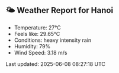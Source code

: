 <!-- WEATHER-START -->
## 🌤 Weather Report for Hanoi

- Temperature: 27°C
- Feels like: 29.65°C
- Conditions: heavy intensity rain
- Humidity: 79%
- Wind Speed: 3.18 m/s

Last updated: 2025-06-08 08:27:18 UTC
<!-- WEATHER-END -->
